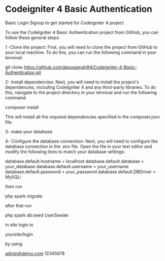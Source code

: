 # Codeigniter 4 Basic Authentication
 Basic Login Signup to get started for Codeigniter 4 project
 
To use the CodeIgniter 4 Basic Authentication project from GitHub, you can follow these general steps:

1 -Clone the project: First, you will need to clone the project from GitHub to your local machine. To do this, you can run the following command in your terminal:
 
  git clone https://github.com/aboosamah94/Codeigniter-4-Basic-Authentication.git

2- Install dependencies: Next, you will need to install the project's dependencies, including CodeIgniter 4 and any third-party libraries. To do this, navigate to the project directory in your terminal and run the following command:

 composer install
 
This will install all the required dependencies specified in the composer.json file.
 
3- make your database

4- Configure the database connection: Next, you will need to configure the database connection in the .env file. Open the file in your text editor and modify the following lines to match your database settings:
 
  database.default.hostname = localhost
  database.default.database = your_database
  database.default.username = your_username
  database.default.password = your_password
  database.default.DBDriver = MySQLi
 
then run 
 
  php spark migrate
  
after that run

 php spark db:seed UserSeeder
 
in site login to

yoursite/login

by using

 admin@demo.com
 12345678

